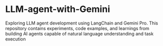 # LLM-agent-with-Gemini
Exploring LLM agent development using LangChain and Gemini Pro. This repository contains experiments, code examples, and learnings from building AI agents capable of natural language understanding and task execution

